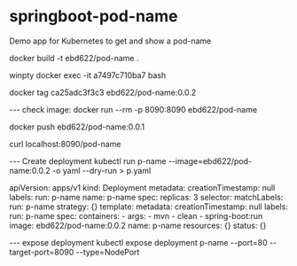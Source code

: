 # springboot-pod-name
Demo app for Kubernetes to get and show a pod-name


docker build -t ebd622/pod-name .

winpty docker exec -it a7497c710ba7 bash


docker tag ca25adc3f3c3 ebd622/pod-name:0.0.2

--- check image:
docker run --rm -p 8090:8090 ebd622/pod-name

docker push ebd622/pod-name:0.0.1



curl localhost:8090/pod-name


--- Create deployment
kubectl run p-name --image=ebd622/pod-name:0.0.2 -o yaml --dry-run > p.yaml

apiVersion: apps/v1
kind: Deployment
metadata:
  creationTimestamp: null
  labels:
    run: p-name
  name: p-name
spec:
  replicas: 3
  selector:
    matchLabels:
      run: p-name
  strategy: {}
  template:
    metadata:
      creationTimestamp: null
      labels:
        run: p-name
    spec:
      containers:
      - args:
        - mvn
        - clean
        - spring-boot:run
        image: ebd622/pod-name:0.0.2
        name: p-name
        resources: {}
status: {}


--- expose deployment
kubectl expose deployment p-name --port=80 --target-port=8090 --type=NodePort
